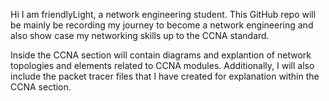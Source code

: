 Hi I am friendlyLight, a network engineering student. 
This GitHub repo will be mainly be recording my journey
to become a network engineering and also show case my 
networking skills up to the CCNA standard. 

Inside the CCNA section will contain diagrams and explantion 
of network topologies and elements related to CCNA modules.
Additionally, I will also include the packet tracer files that 
I have created for explanation within the CCNA section. 
